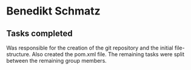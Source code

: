 # Benedikt Schmatz

## Tasks completed

Was responsible for the creation of the git repository and the initial file-structure.
Also created the pom.xml file. The remaining tasks were split between the remaining group members.